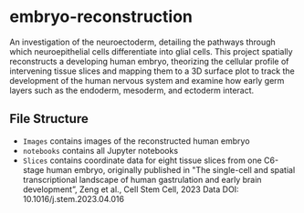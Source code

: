 # embryo-reconstruction
An investigation of the neuroectoderm, detailing the pathways through which neuroepithelial cells differentiate into glial cells. This project spatially reconstructs a developing human embryo, theorizing the cellular profile of intervening tissue slices and mapping them to a 3D surface plot to track the development of the human nervous system and examine how early germ layers such as the endoderm, mesoderm, and ectoderm interact. 

## File Structure 
- `Images` contains images of the reconstructed human embryo
- `notebooks` contains all Jupyter notebooks
- `Slices` contains coordinate data for eight tissue slices from one C6-stage human embryo, originally published in "The single-cell and spatial transcriptional landscape of human gastrulation and early brain development”, Zeng et al., Cell Stem Cell, 2023 Data DOI: 10.1016/j.stem.2023.04.016
